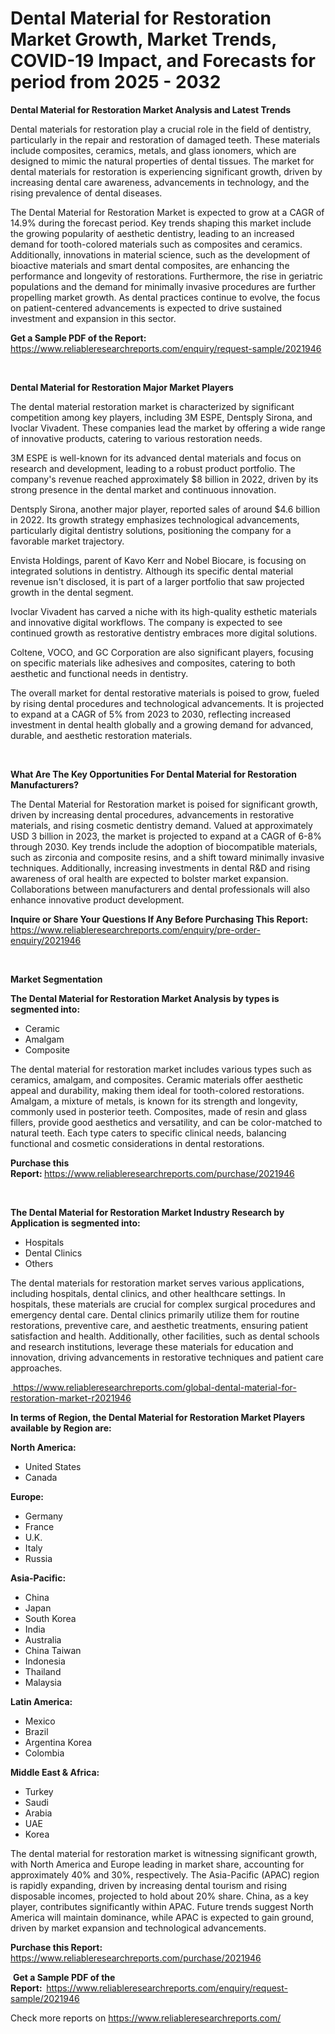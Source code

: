 <p><h1>Dental Material for Restoration Market Growth, Market Trends, COVID-19 Impact, and Forecasts for period from 2025 - 2032</h1></p><p><strong>Dental Material for Restoration Market Analysis and Latest Trends</strong></p>
<p><p>Dental materials for restoration play a crucial role in the field of dentistry, particularly in the repair and restoration of damaged teeth. These materials include composites, ceramics, metals, and glass ionomers, which are designed to mimic the natural properties of dental tissues. The market for dental materials for restoration is experiencing significant growth, driven by increasing dental care awareness, advancements in technology, and the rising prevalence of dental diseases.</p><p>The Dental Material for Restoration Market is expected to grow at a CAGR of 14.9% during the forecast period. Key trends shaping this market include the growing popularity of aesthetic dentistry, leading to an increased demand for tooth-colored materials such as composites and ceramics. Additionally, innovations in material science, such as the development of bioactive materials and smart dental composites, are enhancing the performance and longevity of restorations. Furthermore, the rise in geriatric populations and the demand for minimally invasive procedures are further propelling market growth. As dental practices continue to evolve, the focus on patient-centered advancements is expected to drive sustained investment and expansion in this sector.</p></p>
<p><strong>Get a Sample PDF of the Report:&nbsp;</strong> <a href="https://www.reliableresearchreports.com/enquiry/request-sample/2021946?utm_campaign=3054&utm_medium=2&utm_source=Github&utm_content=ia&utm_term=29032025&utm_id=dental-material-for-restoration">https://www.reliableresearchreports.com/enquiry/request-sample/2021946</a></p>
<p>&nbsp;</p>
<p><strong>Dental Material for Restoration Major Market Players</strong></p>
<p><p>The dental material restoration market is characterized by significant competition among key players, including 3M ESPE, Dentsply Sirona, and Ivoclar Vivadent. These companies lead the market by offering a wide range of innovative products, catering to various restoration needs.</p><p>3M ESPE is well-known for its advanced dental materials and focus on research and development, leading to a robust product portfolio. The company's revenue reached approximately $8 billion in 2022, driven by its strong presence in the dental market and continuous innovation.</p><p>Dentsply Sirona, another major player, reported sales of around $4.6 billion in 2022. Its growth strategy emphasizes technological advancements, particularly digital dentistry solutions, positioning the company for a favorable market trajectory.</p><p>Envista Holdings, parent of Kavo Kerr and Nobel Biocare, is focusing on integrated solutions in dentistry. Although its specific dental material revenue isn't disclosed, it is part of a larger portfolio that saw projected growth in the dental segment.</p><p>Ivoclar Vivadent has carved a niche with its high-quality esthetic materials and innovative digital workflows. The company is expected to see continued growth as restorative dentistry embraces more digital solutions.</p><p>Coltene, VOCO, and GC Corporation are also significant players, focusing on specific materials like adhesives and composites, catering to both aesthetic and functional needs in dentistry.</p><p>The overall market for dental restorative materials is poised to grow, fueled by rising dental procedures and technological advancements. It is projected to expand at a CAGR of 5% from 2023 to 2030, reflecting increased investment in dental health globally and a growing demand for advanced, durable, and aesthetic restoration materials.</p></p>
<p>&nbsp;</p>
<p><strong>What Are The Key Opportunities For Dental Material for Restoration Manufacturers?</strong></p>
<p><p>The Dental Material for Restoration market is poised for significant growth, driven by increasing dental procedures, advancements in restorative materials, and rising cosmetic dentistry demand. Valued at approximately USD 3 billion in 2023, the market is projected to expand at a CAGR of 6-8% through 2030. Key trends include the adoption of biocompatible materials, such as zirconia and composite resins, and a shift toward minimally invasive techniques. Additionally, increasing investments in dental R&D and rising awareness of oral health are expected to bolster market expansion. Collaborations between manufacturers and dental professionals will also enhance innovative product development.</p></p>
<p><strong>Inquire or Share Your Questions If Any Before Purchasing This Report:</strong> <a href="https://www.reliableresearchreports.com/enquiry/pre-order-enquiry/2021946?utm_campaign=3054&utm_medium=2&utm_source=Github&utm_content=ia&utm_term=29032025&utm_id=dental-material-for-restoration">https://www.reliableresearchreports.com/enquiry/pre-order-enquiry/2021946</a></p>
<p>&nbsp;</p>
<p><strong>Market Segmentation</strong></p>
<p><strong>The Dental Material for Restoration Market Analysis by types is segmented into:</strong></p>
<p><ul><li>Ceramic</li><li>Amalgam</li><li>Composite</li></ul></p>
<p><p>The dental material for restoration market includes various types such as ceramics, amalgam, and composites. Ceramic materials offer aesthetic appeal and durability, making them ideal for tooth-colored restorations. Amalgam, a mixture of metals, is known for its strength and longevity, commonly used in posterior teeth. Composites, made of resin and glass fillers, provide good aesthetics and versatility, and can be color-matched to natural teeth. Each type caters to specific clinical needs, balancing functional and cosmetic considerations in dental restorations.</p></p>
<p><strong>Purchase this Report:&nbsp;</strong><a href="https://www.reliableresearchreports.com/purchase/2021946?utm_campaign=3054&utm_medium=2&utm_source=Github&utm_content=ia&utm_term=29032025&utm_id=dental-material-for-restoration">https://www.reliableresearchreports.com/purchase/2021946</a></p>
<p>&nbsp;</p>
<p><strong>The Dental Material for Restoration Market Industry Research by Application is segmented into:</strong></p>
<p><ul><li>Hospitals</li><li>Dental Clinics</li><li>Others</li></ul></p>
<p><p>The dental materials for restoration market serves various applications, including hospitals, dental clinics, and other healthcare settings. In hospitals, these materials are crucial for complex surgical procedures and emergency dental care. Dental clinics primarily utilize them for routine restorations, preventive care, and aesthetic treatments, ensuring patient satisfaction and health. Additionally, other facilities, such as dental schools and research institutions, leverage these materials for education and innovation, driving advancements in restorative techniques and patient care approaches.</p></p>
<p><a href="https://www.reliableresearchreports.com/global-dental-material-for-restoration-market-r2021946?utm_campaign=3054&utm_medium=2&utm_source=Github&utm_content=ia&utm_term=29032025&utm_id=dental-material-for-restoration">&nbsp;https://www.reliableresearchreports.com/global-dental-material-for-restoration-market-r2021946</a></p>
<p><strong>In terms of Region, the Dental Material for Restoration Market Players available by Region are:</strong></p>
<p>
    <p> <strong> North America: </strong>
        <ul>
            <li>United States</li>
            <li>Canada</li>
        </ul>
        </p> 
    <p> <strong> Europe: </strong>
        <ul>
            <li>Germany</li>
            <li>France</li>
            <li>U.K.</li>
            <li>Italy</li>
            <li>Russia</li>
        </ul>
        </p> 
    <p> <strong> Asia-Pacific: </strong>
        <ul>
            <li>China</li>
            <li>Japan</li>
            <li>South Korea</li>
            <li>India</li>
            <li>Australia</li>
            <li>China Taiwan</li>
            <li>Indonesia</li>
            <li>Thailand</li>
            <li>Malaysia</li>
        </ul>
        </p> 
    <p> <strong> Latin America: </strong>
        <ul>
            <li>Mexico</li>
            <li>Brazil</li>
            <li>Argentina Korea</li>
            <li>Colombia</li>
        </ul>
        </p> 
    <p> <strong> Middle East & Africa: </strong>
        <ul>
            <li>Turkey</li>
            <li>Saudi</li>
            <li>Arabia</li>
            <li>UAE</li>
            <li>Korea</li>
        </ul>
    </p>
    </p>
<p><p>The dental material for restoration market is witnessing significant growth, with North America and Europe leading in market share, accounting for approximately 40% and 30%, respectively. The Asia-Pacific (APAC) region is rapidly expanding, driven by increasing dental tourism and rising disposable incomes, projected to hold about 20% share. China, as a key player, contributes significantly within APAC. Future trends suggest North America will maintain dominance, while APAC is expected to gain ground, driven by market expansion and technological advancements.</p></p>
<p><strong>Purchase this Report: </strong><a href="https://www.reliableresearchreports.com/purchase/2021946?utm_campaign=3054&utm_medium=2&utm_source=Github&utm_content=ia&utm_term=29032025&utm_id=dental-material-for-restoration">https://www.reliableresearchreports.com/purchase/2021946</a></p>
<p>&nbsp;<strong>Get a Sample PDF of the Report:&nbsp;&nbsp;</strong><a href="https://www.reliableresearchreports.com/enquiry/request-sample/2021946?utm_campaign=3054&utm_medium=2&utm_source=Github&utm_content=ia&utm_term=29032025&utm_id=dental-material-for-restoration">https://www.reliableresearchreports.com/enquiry/request-sample/2021946</a></p>
<p><strong></strong></p>
<p>Check more reports on <a href="https://www.reliableresearchreports.com/?utm_campaign=3054&utm_medium=2&utm_source=Github&utm_content=ia&utm_term=29032025&utm_id=dental-material-for-restoration">https://www.reliableresearchreports.com/</a></p>